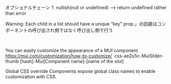 オプショナルチェーン ?.
nullish(null or undefined) --> return undefined rather than error

Warning: Each child in a list should have a unique “key” prop.」の回避はコンポーネントの呼び出され側ではなく呼び出し側で行う

&nbsp;


You can easily customize the appearance of a MUI component.
https://mui.com/customization/how-to-customize/
.css-ae2u5c-MuiSlider-thumb
[hash]-Mui[Component name]-[name of the slot]

Global CSS override
Components expose global class names to enable customization with CSS.
